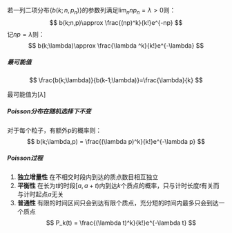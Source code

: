 若一列二项分布$\{b(k;n,p_n)\}$的参数列满足$\lim_n np_n=\lambda >0$则：
$$
b(k;n,p)\approx \frac{(np)^k}{k!}e^{-np}
$$
记$np=\lambda$则：
$$
b(k;\lambda)\approx \frac{\lambda ^k}{k!}e^{-\lambda}
$$
##### 最可能值
$$
\frac{b(k;\lambda)}{b(k-1;\lambda)}=\frac{\lambda}{k}
$$

最可能值为$[\lambda]$
##### Poisson分布在随机选择下不变
对于每个粒子，有额外p的概率则：
$$
b(k;\lambda,p) = \frac{(\lambda p)^k}{k!}e^{-\lambda p}
$$
##### Poisson过程
1. **独立增量性** 在不相交时段内到达的质点数目相互独立
2. **平衡性** 在长为$t$的时段$[a,a+t)$内到达$k$个质点的概率，只与计时长度$t$有关而与计时起点$a$无关
3. **普通性** 有限的时间区间只会到达有限个质点，充分短的时间内最多只会到达一个质点
$$
P_k(t) = \frac{(\lambda t)^k}{k!}e^{-\lambda t}
$$